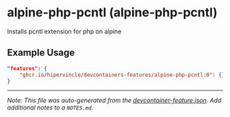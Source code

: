 
# alpine-php-pcntl (alpine-php-pcntl)

Installs pcntl extension for php on alpine

## Example Usage

```json
"features": {
    "ghcr.io/hipervincle/devcontainers-features/alpine-php-pcntl:0": {}
}
```





---

_Note: This file was auto-generated from the [devcontainer-feature.json](https://github.com/hipervincle/devcontainers-features/blob/main/src/alpine-php-pcntl/devcontainer-feature.json).  Add additional notes to a `NOTES.md`._
